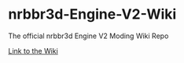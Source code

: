 # nrbbr3d-Engine-V2-Wiki
The official nrbbr3d Engine V2 Moding Wiki Repo

[Link to the Wiki](https://nnamllit1.github.io/nrbbr3d-Engine-V2-Wiki/)
